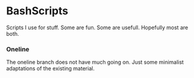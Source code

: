 # BashScripts
Scripts I use for stuff. Some are fun. Some are usefull. Hopefully most are both.

### Oneline
The oneline branch does not have much going on. Just some minimalist adaptations of the existing material.
